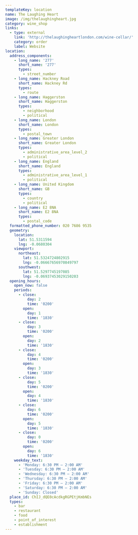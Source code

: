 ```yaml
---
templateKey: location
name: The Laughing Heart
image: /img/thelaughingheart.jpg
category: wine_shop
links:
  - type: external
    link: 'http://thelaughingheartlondon.com/wine-cellar/'
    category: order
    label: Website
location:
  address_components:
    - long_name: '277'
      short_name: '277'
      types:
        - street_number
    - long_name: Hackney Road
      short_name: Hackney Rd
      types:
        - route
    - long_name: Haggerston
      short_name: Haggerston
      types:
        - neighborhood
        - political
    - long_name: London
      short_name: London
      types:
        - postal_town
    - long_name: Greater London
      short_name: Greater London
      types:
        - administrative_area_level_2
        - political
    - long_name: England
      short_name: England
      types:
        - administrative_area_level_1
        - political
    - long_name: United Kingdom
      short_name: GB
      types:
        - country
        - political
    - long_name: E2 8NA
      short_name: E2 8NA
      types:
        - postal_code
  formatted_phone_number: 020 7686 9535
  geometry:
    location:
      lat: 51.5311594
      lng: -0.0680304
    viewport:
      northeast:
        lat: 51.5324724802915
        lng: -0.06667656970849797
      southwest:
        lat: 51.5297745197085
        lng: -0.06937453029150203
  opening_hours:
    open_now: false
    periods:
      - close:
          day: 2
          time: '0200'
        open:
          day: 1
          time: '1830'
      - close:
          day: 3
          time: '0200'
        open:
          day: 2
          time: '1830'
      - close:
          day: 4
          time: '0200'
        open:
          day: 3
          time: '1830'
      - close:
          day: 5
          time: '0200'
        open:
          day: 4
          time: '1830'
      - close:
          day: 6
          time: '0200'
        open:
          day: 5
          time: '1830'
      - close:
          day: 0
          time: '0200'
        open:
          day: 6
          time: '1830'
    weekday_text:
      - 'Monday: 6:30 PM – 2:00 AM'
      - 'Tuesday: 6:30 PM – 2:00 AM'
      - 'Wednesday: 6:30 PM – 2:00 AM'
      - 'Thursday: 6:30 PM – 2:00 AM'
      - 'Friday: 6:30 PM – 2:00 AM'
      - 'Saturday: 6:30 PM – 2:00 AM'
      - 'Sunday: Closed'
  place_id: ChIJ_dQE0cAcdkgRGPEtjKmbNEs
  types:
    - bar
    - restaurant
    - food
    - point_of_interest
    - establishment
---
```

